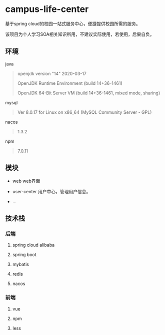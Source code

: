 # campus-life-center
基于spring cloud的校园一站式服务中心，便捷提供校园所需的服务。

该项目为个人学习SOA相关知识所用，不建议实际使用，若使用，后果自负。

## 环境
java
> openjdk version "14" 2020-03-17
>
> OpenJDK Runtime Environment (build 14+36-1461)
>
> OpenJDK 64-Bit Server VM (build 14+36-1461, mixed mode, sharing)

mysql
> Ver 8.0.17 for Linux on x86_64 (MySQL Community Server - GPL)

nacos
> 1.3.2

npm
> 7.0.11


## 模块

- web
web界面

- user-center
用户中心，管理用户信息。

- ...

## 技术栈

### 后端

1. spring cloud alibaba

1. spring boot

1. mybatis

1. redis

1. nacos

### 前端

1. vue

1. npm

1. less
